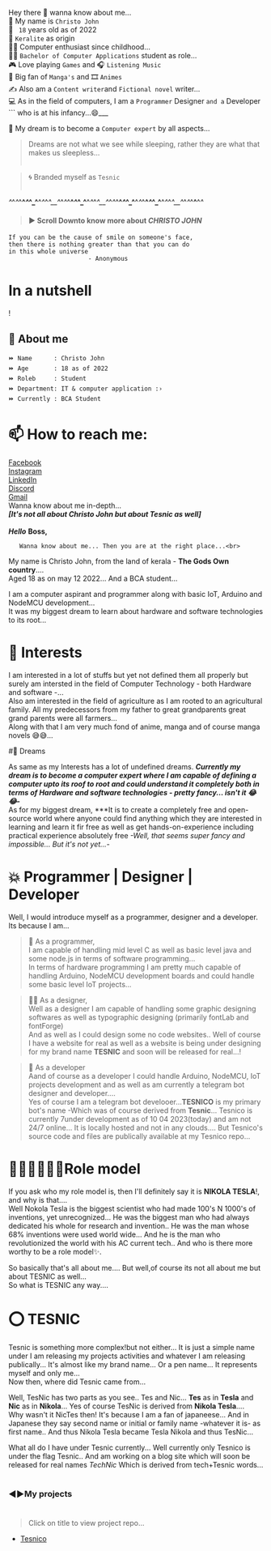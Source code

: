 Hey there 👋 wanna know about me...
<br> 
👦 My name is ``` Christo John ```<br> 
💫 ``` 18``` years old as of 2022<br> 
🌴 ``` Keralite ``` as origin <br> 
👨‍💻 Computer enthusiast since childhood...<br> 
👨‍🎓 ``` Bachelor of Computer Applications ``` student as role...<br> 
🎮 Love playing ``` Games ``` and
🎧 ``` Listening Music ```<br> 
📔 Big fan of ``` Manga's ``` and
🎞️ ``` Animes ```<br> 
✍️ Also am a ``` Content writer ```and ``` Fictional novel ``` writer...<br> 
💻 As in the field of computers, I am a ``` Programmer ``` Designer ``` and a ``` Developer ``` who is at his infancy...😄___<br> 

💭 My dream is to become a ``` Computer expert ``` by all aspects...<br> 

> Dreams are not what we see while sleeping, rather they are what that makes us sleepless...<br> <br> 


> 🌀 Branded myself as ``` Tesnic ``` <br> <br> 

_^_^_^_^__^_^_^_^__^_^_^_^__^_^_^_^__^_^_^_^__^_^_^_^__^_^_^_^__^_^_^_^__^_^_^__^_^_^_^__^_^_^_^__^_^_^_^__^__^_^_




> #### ▶️ Scroll Downto know more about ***CHRISTO JOHN***

```
If you can be the cause of smile on someone's face,
then there is nothing greater than that you can do
in this whole universe
                      - Anonymous
```

<!--
**ChristoJohn1030/ChristoJohn1030** is a ✨ _special_ ✨ repository because its `README.md` (this file) appears on your GitHub profile.

Here are some ideas to get you started:

- 🔭 I’m currently working on ...
- 🌱 I’m currently learning ...
- 👯 I’m looking to collaborate on ...
- 🤔 I’m looking for help with ...
- 💬 Ask me about ...
- 📫 How to reach me: ...
- 😄 Pronouns: ...
- ⚡ Fun fact: ...
-->

# <!--  -->

# In a nutshell
!<h2>🧒 About me </h2>

```
⏩️ Name      : Christo John 
⏩️ Age       : 18 as of 2022
⏩️ Roleb     : Student
⏩️ Department: IT & computer application :›
⏩️ Currently : BCA Student
```

# 📫 How to reach me:
[Facebook](https://bit.ly/chrisatfb)<br>
[Instagram ](https://bit.ly/christatinsta)<br>
[LinkedIn](https://bit.ly/christatlinkedin)<br>
[Discord](https://bit.ly/chrisatdiscord)<br>
[Gmail](https://bit.ly/christatgoogle)<br>
Wanna know about me in-depth...<br>
***[It's not all about Christo John but about Tesnic as well]***<br><br>
***Hello*** **Boss,**

       Wanna know about me... Then you are at the right place...<br>
My name is Christo John, from the land of kerala - **The Gods Own country**....<br>
Aged 18 as on may 12 2022... And a BCA student...<br>

I am a computer aspirant and programmer along with basic IoT, Arduino and NodeMCU development...<br>
It was my biggest dream to learn about hardware and software technologies to its root...<br>

# 💫 Interests

I am interested in a lot of stuffs but yet not defined them all properly but surely am intersted in the field of Computer Technology - both Hardware and software -...<br>
Also am interested in the field of agriculture as I am rooted to an agricultural family. All my predecessors from my father to great grandparents great grand parents were all farmers...<br>
Along with that I am very much fond of anime, manga and of course manga novels 😅😅...<br>


#💭 Dreams

As same as my Interests has a lot of undefined dreams. ***Currently my dream is to become a computer expert where I am capable of defining a computer upto its roof to root and could understand it completely both in terms of Hardware and software technologies - pretty fancy... isn't it 😂😂-***<br>
As for my biggest dream, ***It is to create a completely free  and open-source world where anyone could find anything which they are interested in learning and learn it fir free as well as get hands-on-experience including practical experience absolutely free *-Well, that seems super fancy and impossible... But it's not yet...-*<br>


# 💥 Programmer | Designer | Developer

Well, I would introduce myself as a programmer, designer and a developer. Its because I am...<br>

> 🧾 As a programmer,<br>
I am capable of handling mid level C as well as basic level java and some node.js in terms of software programming...<br>
In terms of hardware programming I am pretty much capable of handling Arduino, NodeMCU development boards and could handle some basic level IoT projects...<br>

> 👨‍💻 As a designer,<br>
Well as a designer I am capable of handling some graphic designing softwares as well as typographic designing (primarily fontLab and fontForge)<br>
And as well as I could design some no code websites.. Well of course I have a website for real as well as a website is being under designing for my brand name **TESNIC** and soon will be released for real...!<br>

> 📀 As a developer<br>
Aand of course as a developer I could handle Arduino, NodeMCU, IoT projects development and as well as am currently a telegram bot designer and developer....<br>
Yes of course I am a telegram bot develooer...**TESNICO** is my primary bot's name -Which was of course derived from **Tesnic**... Tesnico is currently 7under development as of 10 04 2023(today) and am not 24/7 online... It is locally hosted and not in any clouds.... But Tesnico's source code and files are publically available at my Tesnico repo...<br>

# 🦸‍♀️🦸‍♂️🧛‍♂️Role model<br>

If you ask who my role model is, then I'll definitely say it is **NIKOLA TESLA**!, and why is that....<br>
Well Nokola Tesla is the biggest scientist who had made 100's N 1000's of inventions, yet unrecognized... He was the biggest man who had always dedicated his whole for research and invention.. He was the man whose 68% inventions were used world wide... And he is the man who revolutionized the world with his AC current tech.. And who is there more worthy to be a role model✨️. <br> 



So basically that's all about me.... But well,of course its not all about me but about TESNIC as well...<br>
So what is TESNIC any way....<br>

# ⭕️ TESNIC

Tesnic is something more complex!but not either... It is just a simple name under I am releasing my projects activities and whatever I am releasing publically... It's almost like my brand name... Or a pen name... It represents myself and only me...<br>
Now then, where did Tesnic came from...<br>

Well, TesNic has  two parts as you see.. Tes and Nic... **Tes** as in **Tesla** and **Nic** as in **Nikola**... Yes of course TesNic is derived from **Nikola Tesla**....<br>
Why wasn't it NicTes then!  It's because I am a fan of japaneese... And in Japanese they say second name or initial or family name -whatever it is- as first name.. And thus Nikola Tesla became Tesla Nikola and thus TesNic...<br>


What all do I have under Tesnic currently... Well currently only Tesnico is under the flag Tesnic.. And am working on a blog site which will soon be released for real names *TechNic* Which is derived from tech+Tesnic words...<br>



#   
### ◀️▶️My projects
#   

> Click on title to view project repo...

- [Tesnico](https://github.com/ChristoJohn1030/Tesnico)<br>

